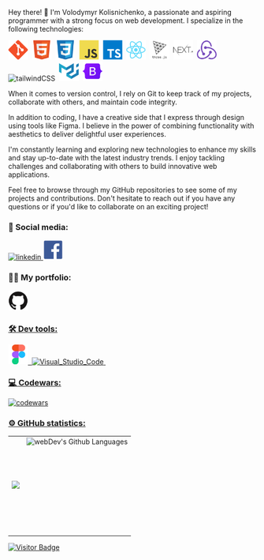 Hey there! 👋 I'm Volodymyr Kolisnichenko, a passionate and aspiring programmer with a strong focus on web development. I specialize in the following technologies:
<div>
   <img src="https://github.com/devicons/devicon/blob/master/icons/git/git-original.svg" title="git" alt="git" width="40" height="40"/>&nbsp
  <img src="https://github.com/devicons/devicon/blob/master/icons/html5/html5-original.svg" title="html5" alt="html5" width="40" height="40"/>&nbsp
  <img src="https://github.com/devicons/devicon/blob/master/icons/css3/css3-original.svg" title="css" alt="css" width="40" height="40"/>&nbsp
  <img src="https://github.com/devicons/devicon/blob/master/icons/javascript/javascript-original.svg" title="javascript" alt="javascript" width="40" height="40"/>&nbsp
   <img src="https://github.com/devicons/devicon/blob/master/icons/typescript/typescript-original.svg" title="typescript" alt="typescript" width="40" height="40"/>&nbsp
  <img src="https://github.com/devicons/devicon/blob/master/icons/react/react-original.svg" title="reactjs" alt="reactjs" width="40" height="40"/>&nbsp
  <img src="https://github.com/devicons/devicon/blob/master/icons/threejs/threejs-original-wordmark.svg" title="threejs" alt="threejs" width="40" height="40"/>&nbsp
  <img src="https://github.com/devicons/devicon/blob/master/icons/nextjs/nextjs-original-wordmark.svg" title="nextjs" alt="nextjs" width="40" height="40"/>&nbsp
<!--   <img src="https://github.com/devicons/devicon/blob/master/icons/sass/sass-original.svg" title="sass/scss" alt="sass/scss" width="40" height="40"/>&nbsp; -->
<!--   <img src="https://github.com/devicons/devicon/blob/master/icons/webpack/webpack-original.svg" title="webpack" alt="webpack" width="40" height="40"/>&nbsp; -->
<!--    <img src="https://github.com/devicons/devicon/blob/master/icons/gulp/gulp-plain.svg" title="gulp" alt="gulp" width="40" height="40"/>&nbsp; -->
  <img src="https://github.com/devicons/devicon/blob/master/icons/redux/redux-original.svg" title="redux" alt="redux" width="40" height="40"/>&nbsp;
   <img src="https://upload.wikimedia.org/wikipedia/commons/thumb/d/d5/Tailwind_CSS_Logo.svg/600px-Tailwind_CSS_Logo.svg.png?20211001194333" title="tailwindCSS" alt="tailwindCSS" width="40" height="40"/>&nbsp;
   <img src="https://github.com/devicons/devicon/blob/master/icons/materialui/materialui-original.svg" title="materialui" alt="materialui" width="40" height="40"/>&nbsp;
   <img src="https://github.com/devicons/devicon/blob/master/icons/bootstrap/bootstrap-original.svg" title="bootstrap" alt="bootstrap" width="40" height="40"/>&nbsp;
</div>

When it comes to version control, I rely on Git to keep track of my projects, collaborate with others, and maintain code integrity.

In addition to coding, I have a creative side that I express through design using tools like Figma. I believe in the power of combining functionality with aesthetics to deliver delightful user experiences.

I'm constantly learning and exploring new technologies to enhance my skills and stay up-to-date with the latest industry trends. I enjoy tackling challenges and collaborating with others to build innovative web applications.

Feel free to browse through my GitHub repositories to see some of my projects and contributions. Don't hesitate to reach out if you have any questions or if you'd like to collaborate on an exciting project!

### 🤝 Social media:
  <div id="badges">
    <a href="https://www.linkedin.com/in/volodymyr-kolisnichenko-885672277/" target="_blank">
      <img src="https://cdn-icons-png.flaticon.com/512/2504/2504799.png" width="40" height="40" alt="linkedin" />
    </a>
    <a href="https://www.facebook.com/profile.php?id=100011644665786" target="_blank">
      <img src="https://github.com/devicons/devicon/blob/master/icons/facebook/facebook-original.svg" width="40" height="40" alt="facebook" />
    </a>           

### 👨‍💻 My portfolio:
   <div>
      <a href="https://vk-workshop.github.io/portfolio" target="_blank">
      <img src="https://github.com/devicons/devicon/blob/master/icons/github/github-original.svg" width="40" height="40" alt="github" />
   </div>


### 🛠 Dev tools:
<div>
  <img src="https://github.com/devicons/devicon/blob/master/icons/figma/figma-original.svg" title="figma" alt="figma" width="40" height="40"/>&nbsp;
   <img src="https://upload.wikimedia.org/wikipedia/commons/thumb/9/9a/Visual_Studio_Code_1.35_icon.svg/2048px-Visual_Studio_Code_1.35_icon.svg.png" title="Visual_Studio_Code" alt="Visual_Studio_Code" width="40" height="40"/>&nbsp;
</div>


### 💻 Codewars:
![codewars](https://www.codewars.com/users/futureBoBka/badges/large)


### ⚙️ GitHub statistics:
<table>
  <tr>
    <td>
	<a href="https://git.io/streak-stats"><img src="https://streak-stats.demolab.com?user=vk-workshop&theme=dark"/></a>
    </td>
	<td>
      <img height="195px" align="right" alt="webDev's Github Languages" src="https://github-readme-stats-sigma-five.vercel.app/api/top-langs/?username=vk-workshop&layout=compact&theme=vision-friendly-dark" />
    </td>
  </tr>
</table>
<!-- [![GitHub Streak](https://streak-stats.demolab.com?user=vk-workshop&theme=dark)](https://git.io/streak-stats) -->


![Visitor Badge](https://visitor-badge.laobi.icu/badge?page_id=volodymyrkolisnichenko)
